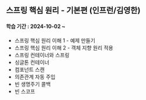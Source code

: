 ## 스프링 핵심 원리 - 기본편 (인프런/김영한)

#### 학습 기간 : 2024-10-02 ~ 

- 스프링 핵심 원리 이해 1 - 예제 만들기
- 스프링 핵심 원리 이해 2 - 객체 지향 원리 적용
- 스프링 컨테이너와 스프링
- 싱글톤 컨테이너
- 컴포넌트 스캔
- 의존관계 자동 주입
- 빈 생명주기 콜백
- 빈 스코프
